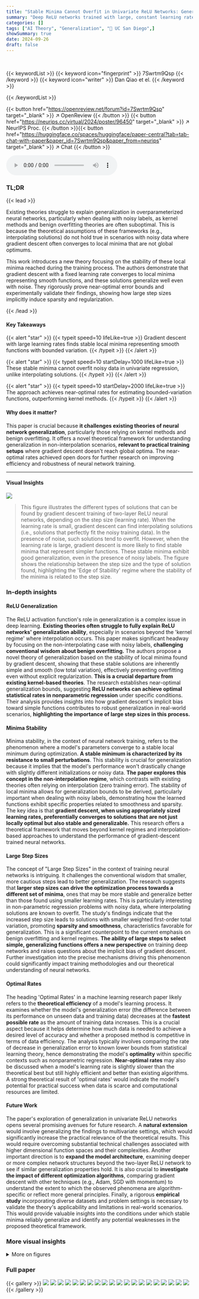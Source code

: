 ```yaml
---
title: "Stable Minima Cannot Overfit in Univariate ReLU Networks: Generalization by Large Step Sizes"
summary: "Deep ReLU networks trained with large, constant learning rates avoid overfitting in univariate regression due to minima stability, generalizing well even with noisy labels."
categories: []
tags: ["AI Theory", "Generalization", "🏢 UC San Diego",]
showSummary: true
date: 2024-09-26
draft: false
---
```


<br>

{{< keywordList >}}
{{< keyword icon="fingerprint" >}} 7Swrtm9Qsp {{< /keyword >}}
{{< keyword icon="writer" >}} Dan Qiao et el. {{< /keyword >}}
 
{{< /keywordList >}}

{{< button href="https://openreview.net/forum?id=7Swrtm9Qsp" target="_blank" >}}
↗ OpenReview
{{< /button >}}
{{< button href="https://neurips.cc/virtual/2024/poster/96450" target="_blank" >}}
↗ NeurIPS Proc.
{{< /button >}}{{< button href="https://huggingface.co/spaces/huggingface/paper-central?tab=tab-chat-with-paper&paper_id=7Swrtm9Qsp&paper_from=neurips" target="_blank" >}}
↗ Chat
{{< /button >}}



<audio controls>
    <source src="https://ai-paper-reviewer.com/7Swrtm9Qsp/podcast.wav" type="audio/wav">
    Your browser does not support the audio element.
</audio>


### TL;DR


{{< lead >}}

Existing theories struggle to explain generalization in overparameterized neural networks, particularly when dealing with noisy labels, as kernel methods and benign overfitting theories are often suboptimal.  This is because the theoretical assumptions of these frameworks (e.g., interpolating solutions) do not hold true in scenarios with noisy data where gradient descent often converges to local minima that are not global optimums.

This work introduces a new theory focusing on the stability of these local minima reached during the training process.  The authors demonstrate that gradient descent with a fixed learning rate converges to local minima representing smooth functions, and these solutions generalize well even with noise.  They rigorously prove near-optimal error bounds and experimentally validate their findings, showing how large step sizes implicitly induce sparsity and regularization.

{{< /lead >}}


#### Key Takeaways

{{< alert "star" >}}
{{< typeit speed=10 lifeLike=true >}} Gradient descent with large learning rates finds stable local minima representing smooth functions with bounded variation. {{< /typeit >}}
{{< /alert >}}

{{< alert "star" >}}
{{< typeit speed=10 startDelay=1000 lifeLike=true >}} These stable minima cannot overfit noisy data in univariate regression, unlike interpolating solutions. {{< /typeit >}}
{{< /alert >}}

{{< alert "star" >}}
{{< typeit speed=10 startDelay=2000 lifeLike=true >}} The approach achieves near-optimal rates for estimating bounded-variation functions, outperforming kernel methods. {{< /typeit >}}
{{< /alert >}}

#### Why does it matter?
This paper is crucial because **it challenges existing theories of neural network generalization**, particularly those relying on kernel methods and benign overfitting. It offers a novel theoretical framework for understanding generalization in non-interpolation scenarios, **relevant to practical training setups** where gradient descent doesn't reach global optima.  The near-optimal rates achieved open doors for further research on improving efficiency and robustness of neural network training.

------
#### Visual Insights



![](https://ai-paper-reviewer.com/7Swrtm9Qsp/figures_0_1.jpg)

> This figure illustrates the different types of solutions that can be found by gradient descent training of two-layer ReLU neural networks, depending on the step size (learning rate).  When the learning rate is small, gradient descent can find interpolating solutions (i.e., solutions that perfectly fit the noisy training data). In the presence of noise, such solutions tend to overfit. However, when the learning rate is large, gradient descent is more likely to find stable minima that represent simpler functions.  These stable minima exhibit good generalization, even in the presence of noisy labels.  The figure shows the relationship between the step size and the type of solution found, highlighting the 'Edge of Stability' regime where the stability of the minima is related to the step size.







### In-depth insights


#### ReLU Generalization
The ReLU activation function's role in generalization is a complex issue in deep learning.  **Existing theories often struggle to fully explain ReLU networks' generalization ability**, especially in scenarios beyond the 'kernel regime' where interpolation occurs. This paper makes significant headway by focusing on the non-interpolating case with noisy labels, **challenging conventional wisdom about benign overfitting.**  The authors propose a novel theory of generalization based on the stability of local minima found by gradient descent, showing that these stable solutions are inherently simple and smooth (low total variation), effectively preventing overfitting even without explicit regularization.  **This is a crucial departure from existing kernel-based theories**. The research establishes near-optimal generalization bounds, suggesting **ReLU networks can achieve optimal statistical rates in nonparametric regression** under specific conditions. Their analysis provides insights into how gradient descent's implicit bias toward simple functions contributes to robust generalization in real-world scenarios, **highlighting the importance of large step sizes in this process.**

#### Minima Stability
Minima stability, in the context of neural network training, refers to the phenomenon where a model's parameters converge to a stable local minimum during optimization.  **A stable minimum is characterized by its resistance to small perturbations**.  This stability is crucial for generalization because it implies that the model's performance won't drastically change with slightly different initializations or noisy data.  **The paper explores this concept in the non-interpolation regime**, which contrasts with existing theories often relying on interpolation (zero training error). The stability of local minima allows for generalization bounds to be derived, particularly important when dealing with noisy labels, demonstrating how the learned functions exhibit specific properties related to smoothness and sparsity. The key idea is that **gradient descent, when using appropriately sized learning rates, preferentially converges to solutions that are not just locally optimal but also stable and generalizable.** This research offers a theoretical framework that moves beyond kernel regimes and interpolation-based approaches to understand the performance of gradient-descent trained neural networks.

#### Large Step Sizes
The concept of "Large Step Sizes" in the context of training neural networks is intriguing.  It challenges the conventional wisdom that smaller, more cautious steps lead to better generalization.  The research suggests that **larger step sizes can drive the optimization process towards a different set of minima**, ones that may be more stable and generalize better than those found using smaller learning rates.  This is particularly interesting in non-parametric regression problems with noisy data, where interpolating solutions are known to overfit.  The study's findings indicate that the increased step size leads to solutions with smaller weighted first-order total variation, promoting **sparsity and smoothness**, characteristics favorable for generalization.  This is a significant counterpoint to the current emphasis on benign overfitting and kernel regimes. **The ability of large steps to select simple, generalizing functions offers a new perspective** on training deep networks and raises questions about the implicit bias of gradient descent.  Further investigation into the precise mechanisms driving this phenomenon could significantly impact training methodologies and our theoretical understanding of neural networks.

#### Optimal Rates
The heading 'Optimal Rates' in a machine learning research paper likely refers to the **theoretical efficiency** of a model's learning process.  It examines whether the model's generalization error (the difference between its performance on unseen data and training data) decreases at the **fastest possible rate** as the amount of training data increases.  This is a crucial aspect because it helps determine how much data is needed to achieve a desired level of accuracy and whether a proposed method is competitive in terms of data efficiency. The analysis typically involves comparing the rate of decrease in generalization error to known lower bounds from statistical learning theory, hence demonstrating the model's **optimality** within specific contexts such as nonparametric regression.  **Near-optimal rates** may also be discussed when a model's learning rate is slightly slower than the theoretical best but still highly efficient and better than existing algorithms.  A strong theoretical result of 'optimal rates' would indicate the model's potential for practical success when data is scarce and computational resources are limited.

#### Future Work
The paper's exploration of generalization in univariate ReLU networks opens several promising avenues for future research.  A **natural extension** would involve generalizing the findings to multivariate settings, which would significantly increase the practical relevance of the theoretical results.  This would require overcoming substantial technical challenges associated with higher dimensional function spaces and their complexities.  Another important direction is to **expand the model architecture**, examining deeper or more complex network structures beyond the two-layer ReLU network to see if similar generalization properties hold. It is also crucial to **investigate the impact of different optimization algorithms**, comparing gradient descent with other techniques (e.g., Adam, SGD with momentum) to understand the extent to which the observed phenomena are algorithm-specific or reflect more general principles. Finally, a rigorous **empirical study** incorporating diverse datasets and problem settings is necessary to validate the theory's applicability and limitations in real-world scenarios.  This would provide valuable insights into the conditions under which stable minima reliably generalize and identify any potential weaknesses in the proposed theoretical framework.


### More visual insights

<details>
<summary>More on figures
</summary>


![](https://ai-paper-reviewer.com/7Swrtm9Qsp/figures_1_1.jpg)

> This figure demonstrates the empirical findings supporting the claim that stable minima in gradient descent training of two-layer ReLU networks generalize well.  The left panel illustrates the relationship between step size (η) and solution smoothness, showing how larger step sizes lead to sparser, smoother solutions (represented as linear splines with fewer knots). The central panel validates the theoretical upper bound on the maximum eigenvalue of the Hessian, relating it to the step size and solution complexity (TV1). The right panel showcases the typical bias-variance tradeoff curve, demonstrating near-optimal performance through tuning the learning rate.


![](https://ai-paper-reviewer.com/7Swrtm9Qsp/figures_9_1.jpg)

> This figure shows the results of training a univariate ReLU neural network with different learning rates (η = 0.4 and η = 0.01).  The top row illustrates the results for a large learning rate (η = 0.4), while the bottom row shows the results for a small learning rate (η = 0.01). Each row contains three subplots. The left subplot displays the trained neural network function along with the true function, noisy labels, and fitted labels. The middle subplot shows the learning curves, plotting the training loss and mean squared error (MSE) against the true function over iterations. The right subplot visualizes the learned basis functions of the neural network, offering insights into how the representation is learned at different learning rates.  The visualization demonstrates how the choice of learning rate affects the learned model's function, loss, and feature representations.


![](https://ai-paper-reviewer.com/7Swrtm9Qsp/figures_14_1.jpg)

> This figure shows the results of a numerical simulation using a two-layer ReLU neural network trained with gradient descent.  The top row shows results for a large learning rate (η = 0.4), while the bottom row shows results for a small learning rate (η = 0.01). Each row consists of three subplots: (a) shows the learned neural network function compared to the true underlying function and noisy labels; (b) shows learning curves for training loss and mean squared error (MSE); (c) visualizes the learned basis functions of the neural network.  The figure demonstrates that large learning rates lead to simpler functions, while small learning rates lead to overfitting.


![](https://ai-paper-reviewer.com/7Swrtm9Qsp/figures_15_1.jpg)

> This figure shows the results of training a univariate ReLU neural network with different learning rates. The top row shows the results for a large learning rate (η = 0.4), while the bottom row shows the results for a small learning rate (η = 0.01). For each learning rate, the figure shows the trained neural network function, the learning curves (training loss and MSE vs. truth), and the learned basis functions. The results demonstrate that large learning rates lead to simpler, smoother solutions, while smaller learning rates lead to more complex, less smooth solutions that overfit to the noisy data.


![](https://ai-paper-reviewer.com/7Swrtm9Qsp/figures_16_1.jpg)

> This figure empirically demonstrates the effect of model capacity on the ability of an interpolating solution to generalize.  By keeping the number of data points fixed at 30 but increasing the number of neurons in the hidden layer (k), the plots show how the interpolating solutions transition from catastrophic overfitting (high variance, poor generalization) for small k to tempered overfitting (less variance, improved generalization) for larger k. The smooth blue line represents the true function, the green line is the learned model's output, and the dots show the noisy training labels. 


![](https://ai-paper-reviewer.com/7Swrtm9Qsp/figures_17_1.jpg)

> This figure shows the results of a numerical simulation of training a univariate ReLU neural network with gradient descent using two different learning rates (η = 0.4 and η = 0.01).  The top row shows the results for the large learning rate (η = 0.4), and the bottom row shows the results for the small learning rate (η = 0.01). Each row shows three plots: (a) trained NN function, (b) learning curves, and (c) learned basis functions. The plots demonstrate the effects of learning rate on the trained function's smoothness, convergence speed, and the nature of the learned basis functions.


![](https://ai-paper-reviewer.com/7Swrtm9Qsp/figures_18_1.jpg)

> This figure shows the results of a numerical simulation with different learning rates (η = 0.4 and η = 0.01) for training a univariate ReLU neural network (NN) with noisy labels.  The left column displays the trained NN function, showing how it fits to the noisy data. The middle column presents the learning curves of the training loss and mean squared error (MSE), which illustrate the model's training process. The right column visualizes the learned basis functions of the NN, providing insight into how the network represents learned features. The comparison of results with different learning rates indicates the impact of learning rate on model generalization and implicit sparsity.


![](https://ai-paper-reviewer.com/7Swrtm9Qsp/figures_18_2.jpg)

> This figure empirically validates the theoretical claims of the paper by visualizing the learned basis functions of ReLU neural networks trained with gradient descent using different learning rates.  The three subplots show the quantiles of learned knot locations, the sparsity of learned coefficients, and the distance of learned knots to the closest input knot, all as functions of the inverse learning rate (1/η).  The results demonstrate the implicit regularization effect of large learning rates, showing that they lead to sparser solutions and avoid overfitting by preventing knots from being placed exactly on the data points.


![](https://ai-paper-reviewer.com/7Swrtm9Qsp/figures_35_1.jpg)

> This figure displays the results of a numerical simulation comparing the effects of large versus small learning rates (η) on the training of a univariate ReLU neural network.  The top row shows results for η = 0.4, while the bottom row shows results for η = 0.01.  Three columns show (a) the trained neural network function, (b) the learning curves (training loss and MSE against the ground truth), and (c) the learned basis functions for each of the 100 neurons. The experiment highlights how different learning rates impact the smoothness of the solution found, showing that a large learning rate produces smoother solutions while a small learning rate leads to less smooth, potentially overfit solutions.


</details>






### Full paper

{{< gallery >}}
<img src="https://ai-paper-reviewer.com/7Swrtm9Qsp/1.png" class="grid-w50 md:grid-w33 xl:grid-w25" />
<img src="https://ai-paper-reviewer.com/7Swrtm9Qsp/2.png" class="grid-w50 md:grid-w33 xl:grid-w25" />
<img src="https://ai-paper-reviewer.com/7Swrtm9Qsp/3.png" class="grid-w50 md:grid-w33 xl:grid-w25" />
<img src="https://ai-paper-reviewer.com/7Swrtm9Qsp/4.png" class="grid-w50 md:grid-w33 xl:grid-w25" />
<img src="https://ai-paper-reviewer.com/7Swrtm9Qsp/5.png" class="grid-w50 md:grid-w33 xl:grid-w25" />
<img src="https://ai-paper-reviewer.com/7Swrtm9Qsp/6.png" class="grid-w50 md:grid-w33 xl:grid-w25" />
<img src="https://ai-paper-reviewer.com/7Swrtm9Qsp/7.png" class="grid-w50 md:grid-w33 xl:grid-w25" />
<img src="https://ai-paper-reviewer.com/7Swrtm9Qsp/8.png" class="grid-w50 md:grid-w33 xl:grid-w25" />
<img src="https://ai-paper-reviewer.com/7Swrtm9Qsp/9.png" class="grid-w50 md:grid-w33 xl:grid-w25" />
<img src="https://ai-paper-reviewer.com/7Swrtm9Qsp/10.png" class="grid-w50 md:grid-w33 xl:grid-w25" />
<img src="https://ai-paper-reviewer.com/7Swrtm9Qsp/11.png" class="grid-w50 md:grid-w33 xl:grid-w25" />
<img src="https://ai-paper-reviewer.com/7Swrtm9Qsp/12.png" class="grid-w50 md:grid-w33 xl:grid-w25" />
<img src="https://ai-paper-reviewer.com/7Swrtm9Qsp/13.png" class="grid-w50 md:grid-w33 xl:grid-w25" />
<img src="https://ai-paper-reviewer.com/7Swrtm9Qsp/14.png" class="grid-w50 md:grid-w33 xl:grid-w25" />
<img src="https://ai-paper-reviewer.com/7Swrtm9Qsp/15.png" class="grid-w50 md:grid-w33 xl:grid-w25" />
<img src="https://ai-paper-reviewer.com/7Swrtm9Qsp/16.png" class="grid-w50 md:grid-w33 xl:grid-w25" />
<img src="https://ai-paper-reviewer.com/7Swrtm9Qsp/17.png" class="grid-w50 md:grid-w33 xl:grid-w25" />
<img src="https://ai-paper-reviewer.com/7Swrtm9Qsp/18.png" class="grid-w50 md:grid-w33 xl:grid-w25" />
<img src="https://ai-paper-reviewer.com/7Swrtm9Qsp/19.png" class="grid-w50 md:grid-w33 xl:grid-w25" />
<img src="https://ai-paper-reviewer.com/7Swrtm9Qsp/20.png" class="grid-w50 md:grid-w33 xl:grid-w25" />
{{< /gallery >}}